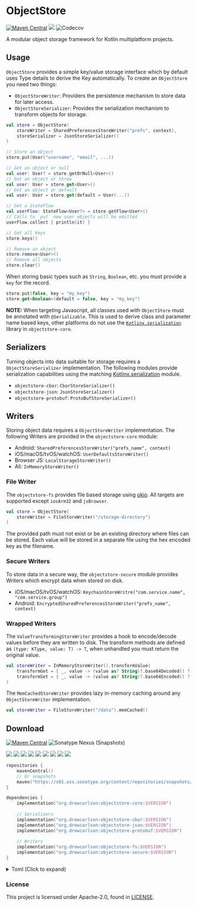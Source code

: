 # ObjectStore

[![Maven Central](https://img.shields.io/maven-central/v/org.drewcarlson/objectstore-core-jvm?label=maven&color=blue)](https://search.maven.org/search?q=g:org.drewcarlson%20a:objectstore-*)
![](https://github.com/DrewCarlson/ObjectStore/workflows/Tests/badge.svg)
![Codecov](https://img.shields.io/codecov/c/github/drewcarlson/objectstore?token=0BID6JXELS)

A modular object storage framework for Kotlin multiplatform projects.

## Usage

`ObjectStore` provides a simple key/value storage interface which by default uses Type details to derive the Key
automatically.  To create an `ObjectStore` you need two things:

- `ObjectStoreWriter`: Providers the persistence mechanism to store data for later access.
- `ObjectStoreSerializer`: Provides the serialization mechanism to transform objects for storage.

```kotlin
val store = ObjectStore(
    storeWriter = SharedPreferencesStoreWriter("prefs", context),
    storeSerializer = JsonStoreSerializer()
)

// Store an object
store.put(User("username", "email", ...))

// Get an object or null
val user: User? = store.getOrNull<User>()
// Get an object or throw
val user: User = store.get<User>()
// Get an object or default
val user: User = store.get(default = User(...))

// Get a StateFlow
val userFlow: StateFlow<User?> = store.getFlow<User>()
// Calls to `put` new user objects will be emitted
userFlow.collect { println(it) }

// Get all keys
store.keys()

// Remove an object
store.remove<User>()
// Remove all objects
store.clear()
```

When storing basic types such as `String`, `Boolean`, etc. you must provide a `key` for the record.
```kotlin
store.put(false, key = "my_key")
store.get<Boolean>(default = false, key = "my_key")
```

**NOTE:** When targeting Javascript, all classes used with `ObjectStore` must be annotated with `@Serializable`.
This is used to derive class and parameter name based keys, other platforms do not use the [`Kotlinx.serialization`](https://github.com/Kotlin/kotlinx.serialization) library in `objectstore-core`.

## Serializers

Turning objects into data suitable for storage requires a `ObjectStoreSerializer` implementation.
The following modules provide serialization capabilities using the matching
[Kotlinx.serialization](https://github.com/Kotlin/kotlinx.serialization) module.

- `objectstore-cbor`: `CborStoreSerializer()`
- `objectstore-json`: `JsonStoreSerializer()`
- `objectstore-protobuf`: `ProtoBufStoreSerializer()`

## Writers

Storing object data requires a `ObjectStoreWriter` implementation.
The following Writers are provided in the `objectstore-core` module:

- Android: `SharedPreferencesStoreWriter("prefs_name", context)`
- iOS/macOS/tvOS/watchOS: `UserDefaultsStoreWriter()`
- Browser JS: `LocalStorageStoreWriter()`
- All: `InMemoryStoreWriter()`

### File Writer

The `objectstore-fs` provides file based storage using [okio](https://square.github.io/okio).
All targets are supported except `iosArm32` and `jsBrowser`.

```kotlin
val store = ObjectStore(
    storeWriter = FileStoreWriter("/storage-directory")
)
```

The provided path must not exist or be an existing directory where files can be stored.
Each value will be stored in a separate file using the hex encoded key as the filename.

### Secure Writers

To store data in a secure way, the `objectstore-secure` module provides Writers which encrypt data when stored on disk.

- iOS/macOS/tvOS/watchOS: `KeychainStoreWritre("com.service.name", "com.service.group")`
- Android: `EncryptedSharedPreferencesStoreWriter("prefs_name", context)`

### Wrapped Writers

The `ValueTransformingStoreWriter` provides a hook to encode/decode values before they are written to disk.
The transform methods are defined as `(type: KType, value: T) -> T`, when unhandled you must return the original value.
```kotlin
val storeWriter = InMemoryStoreWriter().transformValue(
    transformGet = { _, value -> (value as? String)?.base64Decoded() ?: value },
    transformSet = { _, value -> (value as? String)?.base64Encoded() ?: value }
)
```

The `MemCachedStoreWriter` provides lazy in-memory caching around any `ObjectStoreWriter` implementation.
```kotlin
val storeWriter = FileStoreWriter("/data").memCached()
```

## Download

[![Maven Central](https://img.shields.io/maven-central/v/org.drewcarlson/objectstore-core-jvm?label=maven&color=blue)](https://search.maven.org/search?q=g:org.drewcarlson%20a:objectstore-*)
![Sonatype Nexus (Snapshots)](https://img.shields.io/nexus/s/org.drewcarlson/objectstore-core-jvm?server=https%3A%2F%2Fs01.oss.sonatype.org)

![](https://img.shields.io/static/v1?label=&message=Platforms&color=grey)
![](https://img.shields.io/static/v1?label=&message=Js&color=blue)
![](https://img.shields.io/static/v1?label=&message=Jvm&color=blue)
![](https://img.shields.io/static/v1?label=&message=Linux&color=blue)
![](https://img.shields.io/static/v1?label=&message=macOS&color=blue)
![](https://img.shields.io/static/v1?label=&message=Windows&color=blue)
![](https://img.shields.io/static/v1?label=&message=iOS&color=blue)
![](https://img.shields.io/static/v1?label=&message=tvOS&color=blue)
![](https://img.shields.io/static/v1?label=&message=watchOS&color=blue)

```kotlin
repositories {
    mavenCentral()
    // Or snapshots
    maven("https://s01.oss.sonatype.org/content/repositories/snapshots/")
}

dependencies {
    implementation("org.drewcarlson:objectstore-core:$VERSION")
    
    // Serializers
    implementation("org.drewcarlson:objectstore-cbor:$VERSION")
    implementation("org.drewcarlson:objectstore-json:$VERSION")
    implementation("org.drewcarlson:objectstore-protobuf:$VERSION")
    
    // Writers
    implementation("org.drewcarlson:objectstore-fs:$VERSION")
    implementation("org.drewcarlson:objectstore-secure:$VERSION")
}
```

<details>
<summary>Toml (Click to expand)</summary>

```toml
[versions]
objectstore = "1.0.0-SNAPSHOT"

[libraries]
objectstore-core = { module = "org.drewcarlson:objectstore-core", version.ref = "objectstore" }
objectstore-fs = { module = "org.drewcarlson:objectstore-fs", version.ref = "objectstore" }
objectstore-cbor = { module = "org.drewcarlson:objectstore-cbor", version.ref = "objectstore" }
objectstore-json = { module = "org.drewcarlson:objectstore-json", version.ref = "objectstore" }
objectstore-protobuf = { module = "org.drewcarlson:objectstore-protobuf", version.ref = "objectstore" }
objectstore-secure = { module = "org.drewcarlson:objectstore-secure", version.ref = "objectstore" }
```
</details>

### License

This project is licensed under Apache-2.0, found in [LICENSE](LICENSE).
